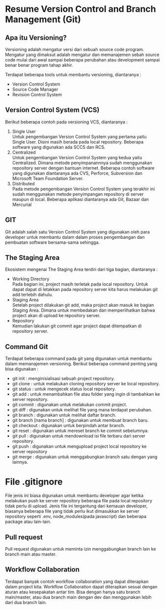 # Resume Version Control and Branch Management (Git)

## Apa itu Versioning?
Versioning adalah mengatur versi dari sebuah source code program. Mengatur yang dimaksut adalah mengatur dan memanajemen sebah source code mulai dari awal sampai beberapa perubahan atau development sampai benar benar program tahap akhir.

Terdapat beberapa tools untuk membantu versioning, diantaranya :
<ul>
<li>Version Control System</li>
<li>Source Code Manager</li>
<li>Revision Control System</li>
</ul>

## Version Control System (VCS)
Berikut beberapa contoh pada versioning VCS, diantaranya :
<ol>
<li>Single User</li>
Untuk pengembangan Version Control System yang pertama yaitu Single User. Disini masih berada pada local repository. Beberapa software yang digunakan ada SCCS dan RCS.
<li>Centralized</li>
Untuk pengembangan Version Control System yang kedua yaitu Centralized. Dimana metode penyimpanannnya sudah menggunakan repository server dengan bantuan internet. Beberapa contoh software yang digunakan diantaranya ada CVS, Perforce, Subversion dan Microsoft Team Foundation Server.
<li>Distributed</li>
Pada metode pengembangan Version Control System yang terakhir ini sudah menggunakan metode penyimpangan repository di server maupun di local. Beberapa aplikasi diantaranya ada Git, Bazaar dan Mercurial
</ol>

## GIT
Git adalah salah satu Version Control System yang digunakan oleh para developer untuk membantu dalam dalam proses pengembangan dan pembuatan software bersama-sama sehingga.

## The Staging Area
Ekosistem mengenai The Staging Area terdiri dari tiga bagian, diantaranya :

<ul>
<li>Working Directory</li>
Pada bagian ini, project masih terletak pada local repository. Untuk dapat dapat di letakkan pada repository server kita harus melakukan git add terlebih dahulu.
<li>Staging Area</li>
Setelah project dilakukan git add, maka project akan masuk ke bagian Staging Area. Dimana untuk membedakan dan memperlihatkan bahwa project akan di upload ke repository server.
<li>Repository</li>
Kemudian lakukan git commit agar project dapat ditempatkan di repository server.
</ul>

## Command Git
Terdapat beberapa command pada git yang digunakan untuk membantu dalam memanajemen versioning. Berikut beberapa command penting yang bisa digunakan :
<ul>
<li>git init : menginisialisasi sebuah project repository.</li>
<li>git clone : untuk melakukan cloning repository server ke local repository.</li>
<li>git status : untuk mengecek status local repository.</li>
<li>git add : untuk menambahkan file atau folder yang ingin di tambahkan ke server repository.</li>
<li>git commit : digunakan untuk melakukan commit project.</li>
<li>git diff : digunakan untuk melihat file yang mana terdapat perubahan.</li>
<li>git branch : digunakan untuk melihat daftar branch.</li>
<li>git branch [nama branch] : digunakan untuk membuat branch baru.</li>
<li>git checkout : digunakan untuk berpindah antar branch.</li>
<li>git reset : digunakan untuk mereset branch ke commit sebelumnya.</li>
<li>git pull : digunakan untuk mendownload isi file terbaru dari server repository.</li>
<li>git push : digunakan untuk mengupload project local repository ke server repository</li>
<li>git merge : digunakan untuk menggabungkan branch satu dengan yang lainnya.</li>
</ul>

# File .gitignore
File jenis ini biasa digunakan untuk membantu developer agar ketika melakukan push ke server repository beberapa file pada local repository tidak perlu di upload. Jenis file ini tergantung dari kemauan developer, biasanya beberapa file yang tidak perlu ikut dimasukkan ke server repository seperti .env, node_modules(pada javascript) dan beberapa package atau lain-lain.

## Pull request
Pull request digunakan untuk meminta izin menggabungkan branch lain ke branch main atau master.

## Workflow Collaboration
Terdapat banyak contoh workflow collaboration yang dapat diterapkan dalam project kita. Workflow Collaboration dapat diterapkan sesuai dengan aturan atau kesepakatan antar tim. Bisa dengan hanya satu branch main/master, atau dua branch main dengan dev dan menggunakan lebih dari dua branch lain.